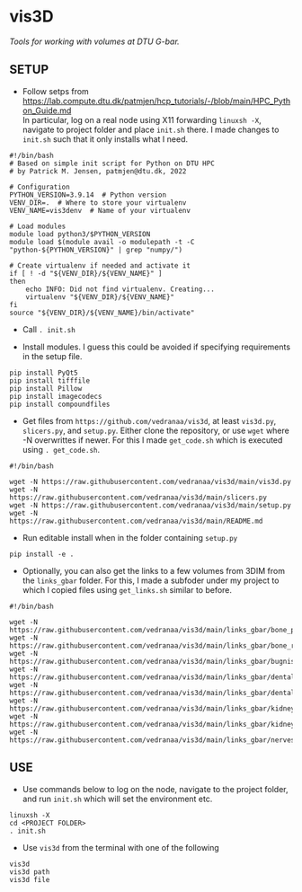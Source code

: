 # vis3D
*Tools for working with volumes at DTU G-bar.*


## SETUP

- Follow setps from 
https://lab.compute.dtu.dk/patmjen/hcp_tutorials/-/blob/main/HPC_Python_Guide.md  
In particular, log on a real node using X11 forwarding `linuxsh -X`, navigate to project folder and place `init.sh` there. I made changes to `init.sh` such that it only installs what I need. 

```
#!/bin/bash
# Based on simple init script for Python on DTU HPC
# by Patrick M. Jensen, patmjen@dtu.dk, 2022

# Configuration
PYTHON_VERSION=3.9.14  # Python version
VENV_DIR=.  # Where to store your virtualenv
VENV_NAME=vis3denv  # Name of your virtualenv

# Load modules
module load python3/$PYTHON_VERSION
module load $(module avail -o modulepath -t -C "python-${PYTHON_VERSION}" | grep "numpy/")

# Create virtualenv if needed and activate it
if [ ! -d "${VENV_DIR}/${VENV_NAME}" ]
then
    echo INFO: Did not find virtualenv. Creating...
    virtualenv "${VENV_DIR}/${VENV_NAME}"
fi
source "${VENV_DIR}/${VENV_NAME}/bin/activate"
```

- Call `. init.sh`

- Install modules. I guess this could be avoided if specifying requirements in the setup file.
```
pip install PyQt5
pip install tifffile
pip install Pillow
pip install imagecodecs
pip install compoundfiles
```
- Get files from `https://github.com/vedranaa/vis3d`, at least `vis3d.py`, `slicers.py`, and `setup.py`. Either clone the repository, or use  `wget` where -N overwrittes if newer. For this I made  `get_code.sh` which is executed using `. get_code.sh`.
```
#!/bin/bash

wget -N https://raw.githubusercontent.com/vedranaa/vis3d/main/vis3d.py 
wget -N https://raw.githubusercontent.com/vedranaa/vis3d/main/slicers.py 
wget -N https://raw.githubusercontent.com/vedranaa/vis3d/main/setup.py
wget -N https://raw.githubusercontent.com/vedranaa/vis3d/main/README.md
````

- Run editable install when in the folder containing `setup.py`
```
pip install -e .
```

- Optionally, you can also get the links to a few volumes from 3DIM from the `links_gbar` folder. For this, I made a subfoder under my project to which I copied files using `get_links.sh` similar to before. 

```
#!/bin/bash

wget -N https://raw.githubusercontent.com/vedranaa/vis3d/main/links_gbar/bone_projections.txt 
wget -N https://raw.githubusercontent.com/vedranaa/vis3d/main/links_gbar/bone_reconstruction.txt 
wget -N https://raw.githubusercontent.com/vedranaa/vis3d/main/links_gbar/bugnist.txt 
wget -N https://raw.githubusercontent.com/vedranaa/vis3d/main/links_gbar/dental_implant_silk.txt 
wget -N https://raw.githubusercontent.com/vedranaa/vis3d/main/links_gbar/dental_implant_stitched.txt 
wget -N https://raw.githubusercontent.com/vedranaa/vis3d/main/links_gbar/kidney_elettra.txt 
wget -N https://raw.githubusercontent.com/vedranaa/vis3d/main/links_gbar/kidney_rat3.txt 
wget -N https://raw.githubusercontent.com/vedranaa/vis3d/main/links_gbar/nerves_part_url.txt 
````


## USE
- Use commands below to log on the node, navigate to the project folder, and run `init.sh` which will set the environment etc.

```
linuxsh -X
cd <PROJECT FOLDER>
. init.sh
```

- Use `vis3d` from the terminal with one of the following
```
vis3d
vis3d path
vis3d file 
```

